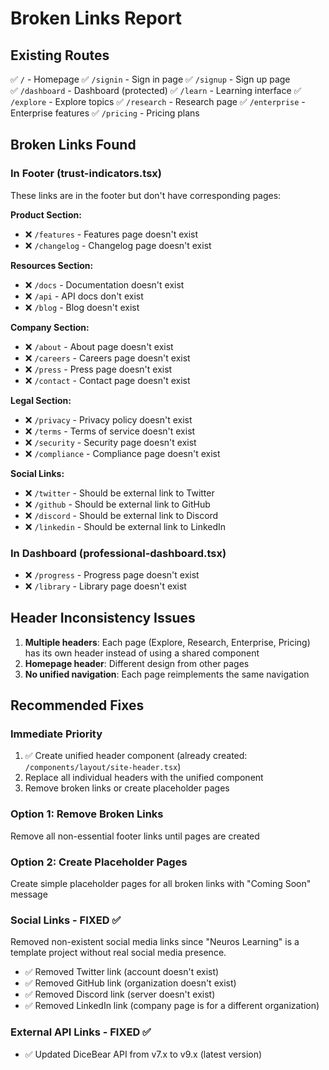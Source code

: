 # Broken Links Report

## Existing Routes
✅ `/` - Homepage
✅ `/signin` - Sign in page
✅ `/signup` - Sign up page  
✅ `/dashboard` - Dashboard (protected)
✅ `/learn` - Learning interface
✅ `/explore` - Explore topics
✅ `/research` - Research page
✅ `/enterprise` - Enterprise features
✅ `/pricing` - Pricing plans

## Broken Links Found

### In Footer (trust-indicators.tsx)
These links are in the footer but don't have corresponding pages:

**Product Section:**
- ❌ `/features` - Features page doesn't exist
- ❌ `/changelog` - Changelog page doesn't exist

**Resources Section:**
- ❌ `/docs` - Documentation doesn't exist
- ❌ `/api` - API docs don't exist
- ❌ `/blog` - Blog doesn't exist

**Company Section:**
- ❌ `/about` - About page doesn't exist
- ❌ `/careers` - Careers page doesn't exist
- ❌ `/press` - Press page doesn't exist
- ❌ `/contact` - Contact page doesn't exist

**Legal Section:**
- ❌ `/privacy` - Privacy policy doesn't exist
- ❌ `/terms` - Terms of service doesn't exist
- ❌ `/security` - Security page doesn't exist
- ❌ `/compliance` - Compliance page doesn't exist

**Social Links:**
- ❌ `/twitter` - Should be external link to Twitter
- ❌ `/github` - Should be external link to GitHub
- ❌ `/discord` - Should be external link to Discord
- ❌ `/linkedin` - Should be external link to LinkedIn

### In Dashboard (professional-dashboard.tsx)
- ❌ `/progress` - Progress page doesn't exist
- ❌ `/library` - Library page doesn't exist

## Header Inconsistency Issues
1. **Multiple headers**: Each page (Explore, Research, Enterprise, Pricing) has its own header instead of using a shared component
2. **Homepage header**: Different design from other pages
3. **No unified navigation**: Each page reimplements the same navigation

## Recommended Fixes

### Immediate Priority
1. ✅ Create unified header component (already created: `/components/layout/site-header.tsx`)
2. Replace all individual headers with the unified component
3. Remove broken links or create placeholder pages

### Option 1: Remove Broken Links
Remove all non-essential footer links until pages are created

### Option 2: Create Placeholder Pages
Create simple placeholder pages for all broken links with "Coming Soon" message

### Social Links - FIXED ✅
Removed non-existent social media links since "Neuros Learning" is a template project without real social media presence.
- ✅ Removed Twitter link (account doesn't exist)
- ✅ Removed GitHub link (organization doesn't exist)  
- ✅ Removed Discord link (server doesn't exist)
- ✅ Removed LinkedIn link (company page is for a different organization)

### External API Links - FIXED ✅
- ✅ Updated DiceBear API from v7.x to v9.x (latest version)